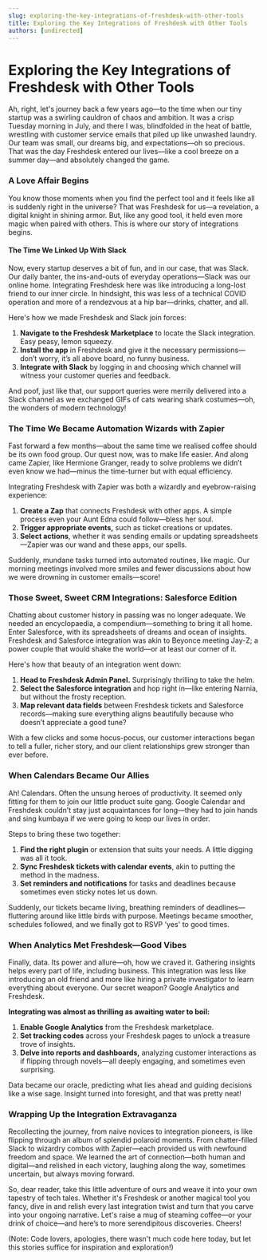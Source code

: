 ```yaml
---
slug: exploring-the-key-integrations-of-freshdesk-with-other-tools
title: Exploring the Key Integrations of Freshdesk with Other Tools
authors: [undirected]
---
```



# Exploring the Key Integrations of Freshdesk with Other Tools

Ah, right, let's journey back a few years ago—to the time when our tiny startup was a swirling cauldron of chaos and ambition. It was a crisp Tuesday morning in July, and there I was, blindfolded in the heat of battle, wrestling with customer service emails that piled up like unwashed laundry. Our team was small, our dreams big, and expectations—oh so precious. That was the day Freshdesk entered our lives—like a cool breeze on a summer day—and absolutely changed the game.

### A Love Affair Begins

You know those moments when you find the perfect tool and it feels like all is suddenly right in the universe? That was Freshdesk for us—a revelation, a digital knight in shining armor. But, like any good tool, it held even more magic when paired with others. This is where our story of integrations begins.

#### The Time We Linked Up With Slack

Now, every startup deserves a bit of fun, and in our case, that was Slack. Our daily banter, the ins-and-outs of everyday operations—Slack was our online home. Integrating Freshdesk here was like introducing a long-lost friend to our inner circle. In hindsight, this was less of a technical COVID operation and more of a rendezvous at a hip bar—drinks, chatter, and all.

Here's how we made Freshdesk and Slack join forces:
1. **Navigate to the Freshdesk Marketplace** to locate the Slack integration. Easy peasy, lemon squeezy.
2. **Install the app** in Freshdesk and give it the necessary permissions—don’t worry, it’s all above board, no funny business.
3. **Integrate with Slack** by logging in and choosing which channel will witness your customer queries and feedback.

And poof, just like that, our support queries were merrily delivered into a Slack channel as we exchanged GIFs of cats wearing shark costumes—oh, the wonders of modern technology!

### The Time We Became Automation Wizards with Zapier

Fast forward a few months—about the same time we realised coffee should be its own food group. Our quest now, was to make life easier. And along came Zapier, like Hermione Granger, ready to solve problems we didn’t even know we had—minus the time-turner but with equal efficiency.

Integrating Freshdesk with Zapier was both a wizardly and eyebrow-raising experience:
1. **Create a Zap** that connects Freshdesk with other apps. A simple process even your Aunt Edna could follow—bless her soul.
2. **Trigger appropriate events,** such as ticket creations or updates.
3. **Select actions**, whether it was sending emails or updating spreadsheets—Zapier was our wand and these apps, our spells.

Suddenly, mundane tasks turned into automated routines, like magic. Our morning meetings involved more smiles and fewer discussions about how we were drowning in customer emails—score!

### Those Sweet, Sweet CRM Integrations: Salesforce Edition

Chatting about customer history in passing was no longer adequate. We needed an encyclopaedia, a compendium—something to bring it all home. Enter Salesforce, with its spreadsheets of dreams and ocean of insights. Freshdesk and Salesforce integration was akin to Beyonce meeting Jay-Z; a power couple that would shake the world—or at least our corner of it.

Here's how that beauty of an integration went down:
1. **Head to Freshdesk Admin Panel.** Surprisingly thrilling to take the helm.
2. **Select the Salesforce integration** and hop right in—like entering Narnia, but without the frosty reception.
3. **Map relevant data fields** between Freshdesk tickets and Salesforce records—making sure everything aligns beautifully because who doesn’t appreciate a good tune?

With a few clicks and some hocus-pocus, our customer interactions began to tell a fuller, richer story, and our client relationships grew stronger than ever before.

### When Calendars Became Our Allies

Ah! Calendars. Often the unsung heroes of productivity. It seemed only fitting for them to join our little product suite gang. Google Calendar and Freshdesk couldn’t stay just acquaintances for long—they had to join hands and sing kumbaya if we were going to keep our lives in order.

Steps to bring these two together:
1. **Find the right plugin** or extension that suits your needs. A little digging was all it took.
2. **Sync Freshdesk tickets with calendar events**, akin to putting the method in the madness.
3. **Set reminders and notifications** for tasks and deadlines because sometimes even sticky notes let us down.

Suddenly, our tickets became living, breathing reminders of deadlines—fluttering around like little birds with purpose. Meetings became smoother, schedules followed, and we finally got to RSVP 'yes' to good times.

### When Analytics Met Freshdesk—Good Vibes

Finally, data. Its power and allure—oh, how we craved it. Gathering insights helps every part of life, including business. This integration was less like introducing an old friend and more like hiring a private investigator to learn everything about everyone. Our secret weapon? Google Analytics and Freshdesk.

**Integrating was almost as thrilling as awaiting water to boil:**

1. **Enable Google Analytics** from the Freshdesk marketplace.
2. **Set tracking codes** across your Freshdesk pages to unlock a treasure trove of insights.
3. **Delve into reports and dashboards,** analyzing customer interactions as if flipping through novels—all deeply engaging, and sometimes even surprising.

Data became our oracle, predicting what lies ahead and guiding decisions like a wise sage. Insight turned into foresight, and that was pretty neat!

### Wrapping Up the Integration Extravaganza

Recollecting the journey, from naive novices to integration pioneers, is like flipping through an album of splendid polaroid moments. From chatter-filled Slack to wizardry combos with Zapier—each provided us with newfound freedom and space. We learned the art of connection—both human and digital—and relished in each victory, laughing along the way, sometimes uncertain, but always moving forward.

So, dear reader, take this little adventure of ours and weave it into your own tapestry of tech tales. Whether it's Freshdesk or another magical tool you fancy, dive in and relish every last integration twist and turn that you carve into your ongoing narrative. Let's raise a mug of steaming coffee—or your drink of choice—and here’s to more serendipitous discoveries. Cheers!

(Note: Code lovers, apologies, there wasn't much code here today, but let this stories suffice for inspiration and exploration!)